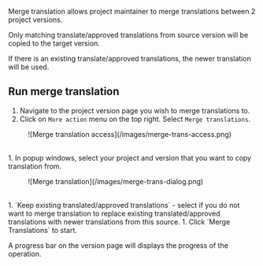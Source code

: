 Merge translation allows project maintainer to merge translations between 2 project versions.

Only matching translate/approved translations from source version will be copied to the target version.

If there is an existing translate/approved translations, the newer translation will be used.

## Run merge translation

1. Navigate to the project version page you wish to merge translations to.
1. Click on `More action` menu on the top right. Select `Merge translations`.
<figure>
![Merge translation access](/images/merge-trans-access.png)
</figure>
<br/>
1. In popup windows, select your project and version that you want to copy translation from.
<figure>
![Merge translation](/images/merge-trans-dialog.png)
</figure>
<br/>
1. `Keep existing translated/approved translations` - select if you do not want to merge translation to replace existing translated/approved translations with newer translations from this source.
1. Click `Merge Translations` to start.

A progress bar on the version page will displays the progress of the operation.